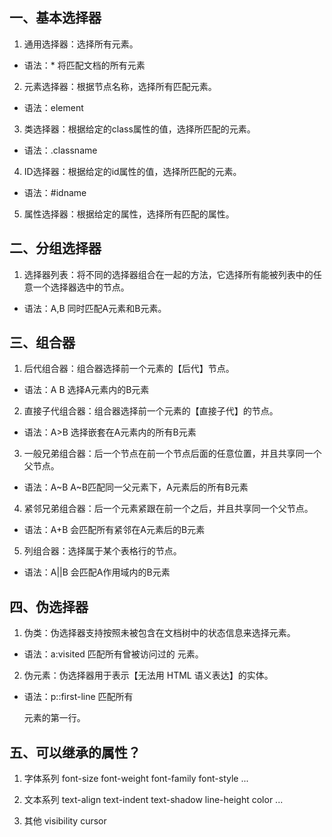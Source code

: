 ## 一、基本选择器
1. 通用选择器：选择所有元素。  
  - 语法：* 将匹配文档的所有元素

2. 元素选择器：根据节点名称，选择所有匹配元素。
  - 语法：element

3. 类选择器：根据给定的class属性的值，选择所匹配的元素。
  - 语法：.classname

4. ID选择器：根据给定的id属性的值，选择所匹配的元素。
  - 语法：#idname

5. 属性选择器：根据给定的属性，选择所有匹配的属性。

## 二、分组选择器
1. 选择器列表：将不同的选择器组合在一起的方法，它选择所有能被列表中的任意一个选择器选中的节点。
  - 语法：A,B
  同时匹配A元素和B元素。

## 三、组合器
1. 后代组合器：组合器选择前一个元素的【后代】节点。
  - 语法：A B   选择A元素内的B元素

2. 直接子代组合器：组合器选择前一个元素的【直接子代】的节点。
  - 语法：A>B   选择嵌套在A元素内的所有B元素

3. 一般兄弟组合器：后一个节点在前一个节点后面的任意位置，并且共享同一个父节点。
  - 语法：A~B    A~B匹配同一父元素下，A元素后的所有B元素

4. 紧邻兄弟组合器：后一个元素紧跟在前一个之后，并且共享同一个父节点。
  - 语法：A+B    会匹配所有紧邻在A元素后的B元素

5. 列组合器：选择属于某个表格行的节点。
  - 语法：A||B    会匹配A作用域内的B元素
## 四、伪选择器
1. 伪类：伪选择器支持按照未被包含在文档树中的状态信息来选择元素。
  - 语法：a:visited     匹配所有曾被访问过的 <a> 元素。

2. 伪元素：伪选择器用于表示【无法用 HTML 语义表达】的实体。
  - 语法：p::first-line 匹配所有 <p> 元素的第一行。

## 五、可以继承的属性？
1. 字体系列
font-size
font-weight
font-family
font-style
...

2. 文本系列
text-align
text-indent
text-shadow
line-height
color
...

3. 其他
visibility
cursor
